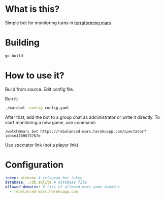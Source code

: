 # What is this?

Simple bot for monitoring turns in
[terraforming mars](https://github.com/terraforming-mars/terraforming-mars)

# Building

```bash
go build
```

# How to use it?

Build from source. Edit config file.

Run it:

```bash
./marsbot -config config.yaml
```

After that, add the bot to a group chat as administrator or write it directly.
To start monitoring a new game, use command:

```
/watch@mars_bot https://rebalanced-mars.herokuapp.com/spectator?id=se4369075767e
```

Use spectator link (not a player link)

# Configuration

```yaml
token: <token> # telegram bot token
database: ./db.sqlite # database file
allowed_domains: # list of allowed mars game domains
  - rebalanced-mars.herokuapp.com
```
